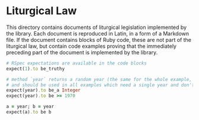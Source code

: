 # Liturgical Law

This directory contains documents of liturgical legislation
implemented by the library. Each document is reproduced in Latin,
in a form of a Markdown file.
If the document contains blocks of Ruby code, these are not part
of the liturgical law, but contain code examples proving
that the immediately preceding part of the document is implemented
by the library.

```ruby
# RSpec expectations are available in the code blocks
expect(1).to be_truthy

# method `year` returns a random year (the same for the whole example, even if called multiple times)
# and should be used in all examples which need a single year and don't require a particular one
expect(year).to be_a Integer
expect(year).to be >= 1970

a = year; b = year
expect(a).to be b
```
